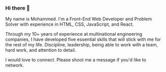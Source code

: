 ### Hi there 👋

My name is Mohammed. I'm a Front-End Web Developer and Problem Solver with experience in HTML, CSS, JavaScript, and React.

Through my 10+ years of experience at multinational engineering companies, I have developed five essential skills that will stick with me for the rest of my life. Discipline, leadership, being able to work with a team, hard work, and attention to detail.

I would love to connect. Please shoot me a message if you'd like to network.
